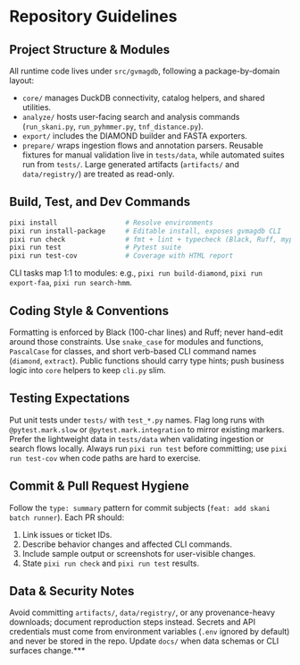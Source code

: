 # Repository Guidelines

## Project Structure & Modules
All runtime code lives under `src/gvmagdb`, following a package-by-domain layout:
- `core/` manages DuckDB connectivity, catalog helpers, and shared utilities.
- `analyze/` hosts user-facing search and analysis commands (`run_skani.py`, `run_pyhmmer.py`, `tnf_distance.py`).
- `export/` includes the DIAMOND builder and FASTA exporters.
- `prepare/` wraps ingestion flows and annotation parsers.
Reusable fixtures for manual validation live in `tests/data`, while automated suites run from `tests/`. Large generated artifacts (`artifacts/` and `data/registry/`) are treated as read-only.

## Build, Test, and Dev Commands
```bash
pixi install                 # Resolve environments
pixi run install-package     # Editable install, exposes gvmagdb CLI
pixi run check               # fmt + lint + typecheck (Black, Ruff, mypy)
pixi run test                # Pytest suite
pixi run test-cov            # Coverage with HTML report
```
CLI tasks map 1:1 to modules: e.g., `pixi run build-diamond`, `pixi run export-faa`, `pixi run search-hmm`.

## Coding Style & Conventions
Formatting is enforced by Black (100-char lines) and Ruff; never hand-edit around those constraints. Use `snake_case` for modules and functions, `PascalCase` for classes, and short verb-based CLI command names (`diamond`, `extract`). Public functions should carry type hints; push business logic into `core` helpers to keep `cli.py` slim.

## Testing Expectations
Put unit tests under `tests/` with `test_*.py` names. Flag long runs with `@pytest.mark.slow` or `@pytest.mark.integration` to mirror existing markers. Prefer the lightweight data in `tests/data` when validating ingestion or search flows locally. Always run `pixi run test` before committing; use `pixi run test-cov` when code paths are hard to exercise.

## Commit & Pull Request Hygiene
Follow the `type: summary` pattern for commit subjects (`feat: add skani batch runner`). Each PR should:
1. Link issues or ticket IDs.
2. Describe behavior changes and affected CLI commands.
3. Include sample output or screenshots for user-visible changes.
4. State `pixi run check` and `pixi run test` results.

## Data & Security Notes
Avoid committing `artifacts/`, `data/registry/`, or any provenance-heavy downloads; document reproduction steps instead. Secrets and API credentials must come from environment variables (`.env` ignored by default) and never be stored in the repo. Update `docs/` when data schemas or CLI surfaces change.***
